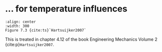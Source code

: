 ```{index} Constitutive relations; for temperature change
```
# ... for temperature influences

```{figure} ./temp_data/image.png
:align: center
:width: 300
Figure 7.3 {cite:ts}`Hartsuijker2007`
```

This is treated in chapter 4.12 of the book Engineering Mechanics Volume 2 {cite:p}`Hartsuijker2007`.